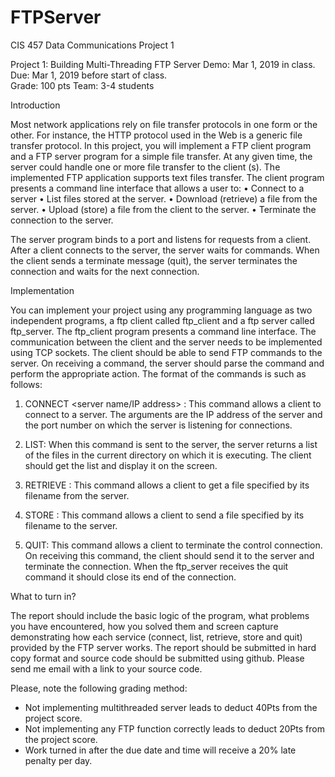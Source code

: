 # FTPServer
CIS 457 Data Communications Project 1

Project 1: Building Multi-Threading FTP Server
Demo: Mar 1, 2019 in class.
Due: Mar 1, 2019 before start of class.				
Grade: 100 pts
Team: 3-4 students

Introduction

Most network applications rely on file transfer protocols in one form or the other. For instance, the HTTP protocol used in the Web is a generic file transfer protocol. In this project, you will implement a FTP client program and a FTP server program for a simple file transfer. At any given time, the server could handle one or more file transfer to the client (s). The implemented FTP application supports text files transfer. The client program presents a command line interface that allows a user to:
•	Connect to a server
•	List files stored at the server.
•	Download (retrieve) a file from the server.
•	Upload (store) a file from the client to the server.
•	Terminate the connection to the server.

The server program binds to a port and listens for requests from a client. After a client connects to the server, the server waits for commands. When the client sends a terminate message (quit), the server terminates the connection and waits for the next connection.

Implementation

You can implement your project using any programming language as two independent programs, a ftp client called ftp_client and a ftp server called ftp_server. The ftp_client program presents a command line interface. The communication between the client and the server needs to be implemented using TCP sockets. The client should be able to send FTP commands to the server. On receiving a command, the server should parse the command and perform the appropriate action. The format of the commands is such as follows:

1.	CONNECT <server name/IP address> <server port>: This command allows a client to connect to a server. The arguments are the IP address of the server and the port number on which the server is listening for connections.

2.	LIST: When this command is sent to the server, the server returns a list of the files in the current directory on which it is executing. The client should get the list and display it on the screen.

3.	RETRIEVE <filename>: This command allows a client to get a file specified by its filename from the server.

4.	STORE <filename>: This command allows a client to send a file specified by its filename to the server.

5.	QUIT: This command allows a client to terminate the control connection. On receiving this command, the client should send it to the server and terminate the connection. When the ftp_server receives the quit command it should close its end of the connection.

What to turn in?

The report should include the basic logic of the program, what problems you have encountered, how you solved them and screen capture demonstrating how each service (connect, list, retrieve, store and quit) provided by the FTP server works. The report should be submitted in hard copy format and source code should be submitted using github. Please send me email with a link to your source code.

Please, note the following grading method:

-	Not implementing multithreaded server leads to deduct 40Pts from the project score.
-	Not implementing any FTP function correctly leads to deduct 20Pts from the project score.
-	Work turned in after the due date and time will receive a 20% late penalty per day.

